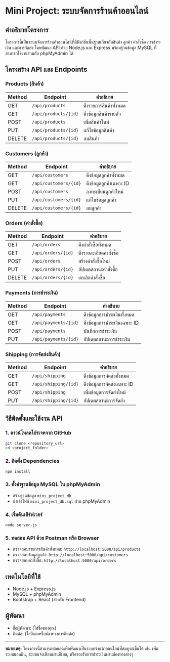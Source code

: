 # Mini Project: ระบบจัดการร้านค้าออนไลน์

## คำอธิบายโครงการ
โครงการนี้เป็นระบบจัดการร้านค้าออนไลน์ที่มีฟังก์ชันพื้นฐานเกี่ยวกับสินค้า ลูกค้า คำสั่งซื้อ การชำระเงิน และการจัดส่ง โดยพัฒนา API ด้วย Node.js และ Express พร้อมฐานข้อมูล MySQL ที่สามารถใช้งานร่วมกับ phpMyAdmin ได้

## โครงสร้าง API และ Endpoints

### **Products (สินค้า)**
| Method | Endpoint | คำอธิบาย |
|--------|---------|----------|
| GET | `/api/products` | ดึงรายการสินค้าทั้งหมด |
| GET | `/api/products/{id}` | ดึงข้อมูลสินค้ารายตัว |
| POST | `/api/products` | เพิ่มสินค้าใหม่ |
| PUT | `/api/products/{id}` | แก้ไขข้อมูลสินค้า |
| DELETE | `/api/products/{id}` | ลบสินค้า |

### **Customers (ลูกค้า)**
| Method | Endpoint | คำอธิบาย |
|--------|---------|----------|
| GET | `/api/customers` | ดึงข้อมูลลูกค้าทั้งหมด |
| GET | `/api/customers/{id}` | ดึงข้อมูลลูกค้าเฉพาะ ID |
| POST | `/api/customers` | ลงทะเบียนลูกค้าใหม่ |
| PUT | `/api/customers/{id}` | แก้ไขข้อมูลลูกค้า |
| DELETE | `/api/customers/{id}` | ลบลูกค้า |

### **Orders (คำสั่งซื้อ)**
| Method | Endpoint | คำอธิบาย |
|--------|---------|----------|
| GET | `/api/orders` | ดึงคำสั่งซื้อทั้งหมด |
| GET | `/api/orders/{id}` | ดึงรายละเอียดคำสั่งซื้อ |
| POST | `/api/orders` | สร้างคำสั่งซื้อใหม่ |
| PUT | `/api/orders/{id}` | อัปเดตสถานะคำสั่งซื้อ |
| DELETE | `/api/orders/{id}` | ยกเลิกคำสั่งซื้อ |

### **Payments (การชำระเงิน)**
| Method | Endpoint | คำอธิบาย |
|--------|---------|----------|
| GET | `/api/payments` | ดึงข้อมูลการชำระเงินทั้งหมด |
| GET | `/api/payments/{id}` | ดึงข้อมูลการชำระเงินเฉพาะ ID |
| POST | `/api/payments` | บันทึกการชำระเงิน |
| PUT | `/api/payments/{id}` | อัปเดตสถานะการชำระเงิน |

### **Shipping (การจัดส่งสินค้า)**
| Method | Endpoint | คำอธิบาย |
|--------|---------|----------|
| GET | `/api/shipping` | ดึงข้อมูลการจัดส่งทั้งหมด |
| GET | `/api/shipping/{id}` | ดึงข้อมูลการจัดส่งเฉพาะ ID |
| POST | `/api/shipping` | เพิ่มข้อมูลการจัดส่งใหม่ |
| PUT | `/api/shipping/{id}` | อัปเดตสถานะการจัดส่ง |

## วิธีติดตั้งและใช้งาน API
### **1. ดาวน์โหลดโปรเจคจาก GitHub**
```sh
git clone <repository_url>
cd <project_folder>
```

### **2. ติดตั้ง Dependencies**
```sh
npm install
```

### **3. ตั้งค่าฐานข้อมูล MySQL ใน phpMyAdmin**
- สร้างฐานข้อมูล `mini_project_db`
- นำเข้าไฟล์ `mini_project_db.sql` ผ่าน phpMyAdmin

### **4. เริ่มต้นเซิร์ฟเวอร์**
```sh
node server.js
```

### **5. ทดสอบ API ด้วย Postman หรือ Browser**

- ตรวจสอบรายการสินค้าทั้งหมด: `http://localhost:5000/api/products`
- ตรวจสอบข้อมูลลูกค้า: `http://localhost:5000/api/customers`
- ตรวจสอบคำสั่งซื้อ: `http://localhost:5000/api/orders`

## **เทคโนโลยีที่ใช้**
- Node.js + Express.js
- MySQL + phpMyAdmin
- Bootstrap + React (สำหรับ Frontend)

## **ผู้พัฒนา**
- ชื่อผู้พัฒนา: (ใส่ชื่อของคุณ)
- ติดต่อ: (ใส่อีเมลหรือช่องทางการติดต่อ)

---
**หมายเหตุ:** โครงการนี้สามารถต่อยอดเพื่อพัฒนาเป็นระบบร้านค้าออนไลน์ที่สมบูรณ์ขึ้นได้ เช่น เพิ่มระบบแอดมิน, ระบบแจ้งเตือนผ่านอีเมล, หรือรองรับการชำระเงินผ่านช่องทางต่างๆ